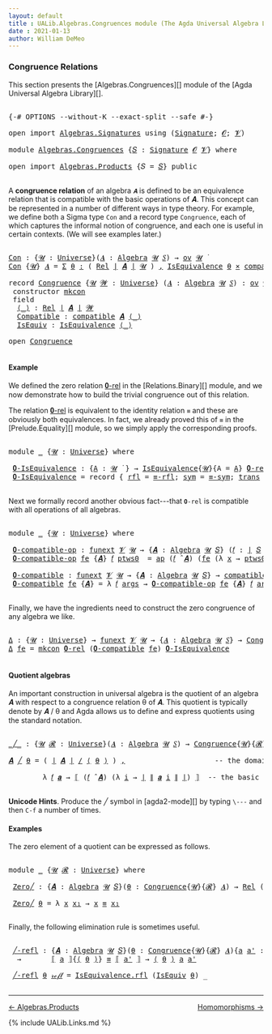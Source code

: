 ```yaml
---
layout: default
title : UALib.Algebras.Congruences module (The Agda Universal Algebra Library)
date : 2021-01-13
author: William DeMeo
---
```


### <a id="congruence-relations">Congruence Relations</a>

This section presents the [Algebras.Congruences][] module of the [Agda Universal Algebra Library][].

<pre class="Agda">

<a id="320" class="Symbol">{-#</a> <a id="324" class="Keyword">OPTIONS</a> <a id="332" class="Pragma">--without-K</a> <a id="344" class="Pragma">--exact-split</a> <a id="358" class="Pragma">--safe</a> <a id="365" class="Symbol">#-}</a>

<a id="370" class="Keyword">open</a> <a id="375" class="Keyword">import</a> <a id="382" href="Algebras.Signatures.html" class="Module">Algebras.Signatures</a> <a id="402" class="Keyword">using</a> <a id="408" class="Symbol">(</a><a id="409" href="Algebras.Signatures.html#1299" class="Function">Signature</a><a id="418" class="Symbol">;</a> <a id="420" href="Prelude.Preliminaries.html#5600" class="Generalizable">𝓞</a><a id="421" class="Symbol">;</a> <a id="423" href="Universes.html#262" class="Generalizable">𝓥</a><a id="424" class="Symbol">)</a>

<a id="427" class="Keyword">module</a> <a id="434" href="Algebras.Congruences.html" class="Module">Algebras.Congruences</a> <a id="455" class="Symbol">{</a><a id="456" href="Algebras.Congruences.html#456" class="Bound">𝑆</a> <a id="458" class="Symbol">:</a> <a id="460" href="Algebras.Signatures.html#1299" class="Function">Signature</a> <a id="470" href="Prelude.Preliminaries.html#5600" class="Generalizable">𝓞</a> <a id="472" href="Universes.html#262" class="Generalizable">𝓥</a><a id="473" class="Symbol">}</a> <a id="475" class="Keyword">where</a>

<a id="482" class="Keyword">open</a> <a id="487" class="Keyword">import</a> <a id="494" href="Algebras.Products.html" class="Module">Algebras.Products</a> <a id="512" class="Symbol">{</a><a id="513" class="Argument">𝑆</a> <a id="515" class="Symbol">=</a> <a id="517" href="Algebras.Congruences.html#456" class="Bound">𝑆</a><a id="518" class="Symbol">}</a> <a id="520" class="Keyword">public</a>

</pre>

A **congruence relation** of an algebra `𝑨` is defined to be an equivalence relation that is compatible with the basic operations of 𝑨.  This concept can be represented in a number of different ways in type theory.  For example, we define both a Sigma type `Con` and a record type `Congruence`, each of which captures the informal notion of congruence, and each one is useful in certain contexts. (We will see examples later.)

<pre class="Agda">

<a id="Con"></a><a id="982" href="Algebras.Congruences.html#982" class="Function">Con</a> <a id="986" class="Symbol">:</a> <a id="988" class="Symbol">{</a><a id="989" href="Algebras.Congruences.html#989" class="Bound">𝓤</a> <a id="991" class="Symbol">:</a> <a id="993" href="Agda.Primitive.html#423" class="Function">Universe</a><a id="1001" class="Symbol">}(</a><a id="1003" href="Algebras.Congruences.html#1003" class="Bound">𝑨</a> <a id="1005" class="Symbol">:</a> <a id="1007" href="Algebras.Algebras.html#694" class="Function">Algebra</a> <a id="1015" href="Algebras.Congruences.html#989" class="Bound">𝓤</a> <a id="1017" href="Algebras.Congruences.html#456" class="Bound">𝑆</a><a id="1018" class="Symbol">)</a> <a id="1020" class="Symbol">→</a> <a id="1022" href="Algebras.Products.html#1918" class="Function">ov</a> <a id="1025" href="Algebras.Congruences.html#989" class="Bound">𝓤</a> <a id="1027" href="Universes.html#403" class="Function Operator">̇</a>
<a id="1029" href="Algebras.Congruences.html#982" class="Function">Con</a> <a id="1033" class="Symbol">{</a><a id="1034" href="Algebras.Congruences.html#1034" class="Bound">𝓤</a><a id="1035" class="Symbol">}</a> <a id="1037" href="Algebras.Congruences.html#1037" class="Bound">𝑨</a> <a id="1039" class="Symbol">=</a> <a id="1041" href="MGS-MLTT.html#3074" class="Function">Σ</a> <a id="1043" href="Algebras.Congruences.html#1043" class="Bound">θ</a> <a id="1045" href="MGS-MLTT.html#3074" class="Function">꞉</a> <a id="1047" class="Symbol">(</a> <a id="1049" href="Relations.Discrete.html#7033" class="Function">Rel</a> <a id="1053" href="Prelude.Preliminaries.html#13543" class="Function Operator">∣</a> <a id="1055" href="Algebras.Congruences.html#1037" class="Bound">𝑨</a> <a id="1057" href="Prelude.Preliminaries.html#13543" class="Function Operator">∣</a> <a id="1059" href="Algebras.Congruences.html#1034" class="Bound">𝓤</a> <a id="1061" class="Symbol">)</a> <a id="1063" href="MGS-MLTT.html#3074" class="Function">,</a> <a id="1065" href="Relations.Quotients.html#1853" class="Record">IsEquivalence</a> <a id="1079" href="Algebras.Congruences.html#1043" class="Bound">θ</a> <a id="1081" href="MGS-MLTT.html#3515" class="Function Operator">×</a> <a id="1083" href="Algebras.Algebras.html#5904" class="Function">compatible</a> <a id="1094" href="Algebras.Congruences.html#1037" class="Bound">𝑨</a> <a id="1096" href="Algebras.Congruences.html#1043" class="Bound">θ</a>

<a id="1099" class="Keyword">record</a> <a id="Congruence"></a><a id="1106" href="Algebras.Congruences.html#1106" class="Record">Congruence</a> <a id="1117" class="Symbol">{</a><a id="1118" href="Algebras.Congruences.html#1118" class="Bound">𝓤</a> <a id="1120" href="Algebras.Congruences.html#1120" class="Bound">𝓦</a> <a id="1122" class="Symbol">:</a> <a id="1124" href="Agda.Primitive.html#423" class="Function">Universe</a><a id="1132" class="Symbol">}</a> <a id="1134" class="Symbol">(</a><a id="1135" href="Algebras.Congruences.html#1135" class="Bound">𝑨</a> <a id="1137" class="Symbol">:</a> <a id="1139" href="Algebras.Algebras.html#694" class="Function">Algebra</a> <a id="1147" href="Algebras.Congruences.html#1118" class="Bound">𝓤</a> <a id="1149" href="Algebras.Congruences.html#456" class="Bound">𝑆</a><a id="1150" class="Symbol">)</a> <a id="1152" class="Symbol">:</a> <a id="1154" href="Algebras.Products.html#1918" class="Function">ov</a> <a id="1157" href="Algebras.Congruences.html#1120" class="Bound">𝓦</a> <a id="1159" href="Agda.Primitive.html#636" class="Function Operator">⊔</a> <a id="1161" href="Algebras.Congruences.html#1118" class="Bound">𝓤</a> <a id="1163" href="Universes.html#403" class="Function Operator">̇</a>  <a id="1166" class="Keyword">where</a>
 <a id="1173" class="Keyword">constructor</a> <a id="mkcon"></a><a id="1185" href="Algebras.Congruences.html#1185" class="InductiveConstructor">mkcon</a>
 <a id="1192" class="Keyword">field</a>
  <a id="Congruence.⟨_⟩"></a><a id="1200" href="Algebras.Congruences.html#1200" class="Field Operator">⟨_⟩</a> <a id="1204" class="Symbol">:</a> <a id="1206" href="Relations.Discrete.html#7033" class="Function">Rel</a> <a id="1210" href="Prelude.Preliminaries.html#13543" class="Function Operator">∣</a> <a id="1212" href="Algebras.Congruences.html#1135" class="Bound">𝑨</a> <a id="1214" href="Prelude.Preliminaries.html#13543" class="Function Operator">∣</a> <a id="1216" href="Algebras.Congruences.html#1120" class="Bound">𝓦</a>
  <a id="Congruence.Compatible"></a><a id="1220" href="Algebras.Congruences.html#1220" class="Field">Compatible</a> <a id="1231" class="Symbol">:</a> <a id="1233" href="Algebras.Algebras.html#5904" class="Function">compatible</a> <a id="1244" href="Algebras.Congruences.html#1135" class="Bound">𝑨</a> <a id="1246" href="Algebras.Congruences.html#1200" class="Field Operator">⟨_⟩</a>
  <a id="Congruence.IsEquiv"></a><a id="1252" href="Algebras.Congruences.html#1252" class="Field">IsEquiv</a> <a id="1260" class="Symbol">:</a> <a id="1262" href="Relations.Quotients.html#1853" class="Record">IsEquivalence</a> <a id="1276" href="Algebras.Congruences.html#1200" class="Field Operator">⟨_⟩</a>

<a id="1281" class="Keyword">open</a> <a id="1286" href="Algebras.Congruences.html#1106" class="Module">Congruence</a>

</pre>



#### <a id="example">Example</a>

We defined the zero relation <a href="https://ualib.gitlab.io/Relations.Binary.html#1993">𝟎-rel</a> in the [Relations.Binary][] module, and we now demonstrate how to build the trivial congruence out of this relation.

The relation <a href="https://ualib.gitlab.io/Relations.Binary.html#1993">𝟎-rel</a> is equivalent to the identity relation `≡` and these are obviously both equivalences. In fact, we already proved this of `≡` in the [Prelude.Equality][] module, so we simply apply the corresponding proofs.

<pre class="Agda">

<a id="1869" class="Keyword">module</a> <a id="1876" href="Algebras.Congruences.html#1876" class="Module">_</a> <a id="1878" class="Symbol">{</a><a id="1879" href="Algebras.Congruences.html#1879" class="Bound">𝓤</a> <a id="1881" class="Symbol">:</a> <a id="1883" href="Agda.Primitive.html#423" class="Function">Universe</a><a id="1891" class="Symbol">}</a> <a id="1893" class="Keyword">where</a>

 <a id="1901" href="Algebras.Congruences.html#1901" class="Function">𝟎-IsEquivalence</a> <a id="1917" class="Symbol">:</a> <a id="1919" class="Symbol">{</a><a id="1920" href="Algebras.Congruences.html#1920" class="Bound">A</a> <a id="1922" class="Symbol">:</a> <a id="1924" href="Algebras.Congruences.html#1879" class="Bound">𝓤</a> <a id="1926" href="Universes.html#403" class="Function Operator">̇</a> <a id="1928" class="Symbol">}</a> <a id="1930" class="Symbol">→</a> <a id="1932" href="Relations.Quotients.html#1853" class="Record">IsEquivalence</a><a id="1945" class="Symbol">{</a><a id="1946" href="Algebras.Congruences.html#1879" class="Bound">𝓤</a><a id="1947" class="Symbol">}{</a><a id="1949" class="Argument">A</a> <a id="1951" class="Symbol">=</a> <a id="1953" href="Algebras.Congruences.html#1920" class="Bound">A</a><a id="1954" class="Symbol">}</a> <a id="1956" href="Relations.Discrete.html#7562" class="Function">𝟎-rel</a>
 <a id="1963" href="Algebras.Congruences.html#1901" class="Function">𝟎-IsEquivalence</a> <a id="1979" class="Symbol">=</a> <a id="1981" class="Keyword">record</a> <a id="1988" class="Symbol">{</a> <a id="1990" href="Relations.Quotients.html#1921" class="Field">rfl</a> <a id="1994" class="Symbol">=</a> <a id="1996" href="Prelude.Equality.html#1922" class="Function">≡-rfl</a><a id="2001" class="Symbol">;</a> <a id="2003" href="Relations.Quotients.html#1946" class="Field">sym</a> <a id="2007" class="Symbol">=</a> <a id="2009" href="Prelude.Equality.html#1964" class="Function">≡-sym</a><a id="2014" class="Symbol">;</a> <a id="2016" href="Relations.Quotients.html#1971" class="Field">trans</a> <a id="2022" class="Symbol">=</a> <a id="2024" href="Prelude.Equality.html#2023" class="Function">≡-trans</a> <a id="2032" class="Symbol">}</a>

</pre>

Next we formally record another obvious fact---that `𝟎-rel` is compatible with all operations of all algebras.

<pre class="Agda">

<a id="2173" class="Keyword">module</a> <a id="2180" href="Algebras.Congruences.html#2180" class="Module">_</a> <a id="2182" class="Symbol">{</a><a id="2183" href="Algebras.Congruences.html#2183" class="Bound">𝓤</a> <a id="2185" class="Symbol">:</a> <a id="2187" href="Agda.Primitive.html#423" class="Function">Universe</a><a id="2195" class="Symbol">}</a> <a id="2197" class="Keyword">where</a>

 <a id="2205" href="Algebras.Congruences.html#2205" class="Function">𝟎-compatible-op</a> <a id="2221" class="Symbol">:</a> <a id="2223" href="MGS-FunExt-from-Univalence.html#393" class="Function">funext</a> <a id="2230" href="Algebras.Congruences.html#472" class="Bound">𝓥</a> <a id="2232" href="Algebras.Congruences.html#2183" class="Bound">𝓤</a> <a id="2234" class="Symbol">→</a> <a id="2236" class="Symbol">{</a><a id="2237" href="Algebras.Congruences.html#2237" class="Bound">𝑨</a> <a id="2239" class="Symbol">:</a> <a id="2241" href="Algebras.Algebras.html#694" class="Function">Algebra</a> <a id="2249" href="Algebras.Congruences.html#2183" class="Bound">𝓤</a> <a id="2251" href="Algebras.Congruences.html#456" class="Bound">𝑆</a><a id="2252" class="Symbol">}</a> <a id="2254" class="Symbol">(</a><a id="2255" href="Algebras.Congruences.html#2255" class="Bound">𝑓</a> <a id="2257" class="Symbol">:</a> <a id="2259" href="Prelude.Preliminaries.html#13543" class="Function Operator">∣</a> <a id="2261" href="Algebras.Congruences.html#456" class="Bound">𝑆</a> <a id="2263" href="Prelude.Preliminaries.html#13543" class="Function Operator">∣</a><a id="2264" class="Symbol">)</a> <a id="2266" class="Symbol">→</a> <a id="2268" href="Relations.Discrete.html#9374" class="Function">compatible-fun</a> <a id="2283" class="Symbol">(</a><a id="2284" href="Algebras.Congruences.html#2255" class="Bound">𝑓</a> <a id="2286" href="Algebras.Algebras.html#2997" class="Function Operator">̂</a> <a id="2288" href="Algebras.Congruences.html#2237" class="Bound">𝑨</a><a id="2289" class="Symbol">)</a> <a id="2291" href="Relations.Discrete.html#7562" class="Function">𝟎-rel</a>
 <a id="2298" href="Algebras.Congruences.html#2205" class="Function">𝟎-compatible-op</a> <a id="2314" href="Algebras.Congruences.html#2314" class="Bound">fe</a> <a id="2317" class="Symbol">{</a><a id="2318" href="Algebras.Congruences.html#2318" class="Bound">𝑨</a><a id="2319" class="Symbol">}</a> <a id="2321" href="Algebras.Congruences.html#2321" class="Bound">𝑓</a> <a id="2323" href="Algebras.Congruences.html#2323" class="Bound">ptws0</a>  <a id="2330" class="Symbol">=</a> <a id="2332" href="MGS-MLTT.html#6613" class="Function">ap</a> <a id="2335" class="Symbol">(</a><a id="2336" href="Algebras.Congruences.html#2321" class="Bound">𝑓</a> <a id="2338" href="Algebras.Algebras.html#2997" class="Function Operator">̂</a> <a id="2340" href="Algebras.Congruences.html#2318" class="Bound">𝑨</a><a id="2341" class="Symbol">)</a> <a id="2343" class="Symbol">(</a><a id="2344" href="Algebras.Congruences.html#2314" class="Bound">fe</a> <a id="2347" class="Symbol">(λ</a> <a id="2350" href="Algebras.Congruences.html#2350" class="Bound">x</a> <a id="2352" class="Symbol">→</a> <a id="2354" href="Algebras.Congruences.html#2323" class="Bound">ptws0</a> <a id="2360" href="Algebras.Congruences.html#2350" class="Bound">x</a><a id="2361" class="Symbol">))</a>

 <a id="2366" href="Algebras.Congruences.html#2366" class="Function">𝟎-compatible</a> <a id="2379" class="Symbol">:</a> <a id="2381" href="MGS-FunExt-from-Univalence.html#393" class="Function">funext</a> <a id="2388" href="Algebras.Congruences.html#472" class="Bound">𝓥</a> <a id="2390" href="Algebras.Congruences.html#2183" class="Bound">𝓤</a> <a id="2392" class="Symbol">→</a> <a id="2394" class="Symbol">{</a><a id="2395" href="Algebras.Congruences.html#2395" class="Bound">𝑨</a> <a id="2397" class="Symbol">:</a> <a id="2399" href="Algebras.Algebras.html#694" class="Function">Algebra</a> <a id="2407" href="Algebras.Congruences.html#2183" class="Bound">𝓤</a> <a id="2409" href="Algebras.Congruences.html#456" class="Bound">𝑆</a><a id="2410" class="Symbol">}</a> <a id="2412" class="Symbol">→</a> <a id="2414" href="Algebras.Algebras.html#5904" class="Function">compatible</a> <a id="2425" href="Algebras.Congruences.html#2395" class="Bound">𝑨</a> <a id="2427" href="Relations.Discrete.html#7562" class="Function">𝟎-rel</a>
 <a id="2434" href="Algebras.Congruences.html#2366" class="Function">𝟎-compatible</a> <a id="2447" href="Algebras.Congruences.html#2447" class="Bound">fe</a> <a id="2450" class="Symbol">{</a><a id="2451" href="Algebras.Congruences.html#2451" class="Bound">𝑨</a><a id="2452" class="Symbol">}</a> <a id="2454" class="Symbol">=</a> <a id="2456" class="Symbol">λ</a> <a id="2458" href="Algebras.Congruences.html#2458" class="Bound">𝑓</a> <a id="2460" href="Algebras.Congruences.html#2460" class="Bound">args</a> <a id="2465" class="Symbol">→</a> <a id="2467" href="Algebras.Congruences.html#2205" class="Function">𝟎-compatible-op</a> <a id="2483" href="Algebras.Congruences.html#2447" class="Bound">fe</a> <a id="2486" class="Symbol">{</a><a id="2487" href="Algebras.Congruences.html#2451" class="Bound">𝑨</a><a id="2488" class="Symbol">}</a> <a id="2490" href="Algebras.Congruences.html#2458" class="Bound">𝑓</a> <a id="2492" href="Algebras.Congruences.html#2460" class="Bound">args</a>

</pre>

Finally, we have the ingredients need to construct the zero congruence of any algebra we like.

<pre class="Agda">

<a id="Δ"></a><a id="2620" href="Algebras.Congruences.html#2620" class="Function">Δ</a> <a id="2622" class="Symbol">:</a> <a id="2624" class="Symbol">{</a><a id="2625" href="Algebras.Congruences.html#2625" class="Bound">𝓤</a> <a id="2627" class="Symbol">:</a> <a id="2629" href="Agda.Primitive.html#423" class="Function">Universe</a><a id="2637" class="Symbol">}</a> <a id="2639" class="Symbol">→</a> <a id="2641" href="MGS-FunExt-from-Univalence.html#393" class="Function">funext</a> <a id="2648" href="Algebras.Congruences.html#472" class="Bound">𝓥</a> <a id="2650" href="Algebras.Congruences.html#2625" class="Bound">𝓤</a> <a id="2652" class="Symbol">→</a> <a id="2654" class="Symbol">{</a><a id="2655" href="Algebras.Congruences.html#2655" class="Bound">𝑨</a> <a id="2657" class="Symbol">:</a> <a id="2659" href="Algebras.Algebras.html#694" class="Function">Algebra</a> <a id="2667" href="Algebras.Congruences.html#2625" class="Bound">𝓤</a> <a id="2669" href="Algebras.Congruences.html#456" class="Bound">𝑆</a><a id="2670" class="Symbol">}</a> <a id="2672" class="Symbol">→</a> <a id="2674" href="Algebras.Congruences.html#1106" class="Record">Congruence</a> <a id="2685" href="Algebras.Congruences.html#2655" class="Bound">𝑨</a>
<a id="2687" href="Algebras.Congruences.html#2620" class="Function">Δ</a> <a id="2689" href="Algebras.Congruences.html#2689" class="Bound">fe</a> <a id="2692" class="Symbol">=</a> <a id="2694" href="Algebras.Congruences.html#1185" class="InductiveConstructor">mkcon</a> <a id="2700" href="Relations.Discrete.html#7562" class="Function">𝟎-rel</a> <a id="2706" class="Symbol">(</a><a id="2707" href="Algebras.Congruences.html#2366" class="Function">𝟎-compatible</a> <a id="2720" href="Algebras.Congruences.html#2689" class="Bound">fe</a><a id="2722" class="Symbol">)</a> <a id="2724" href="Algebras.Congruences.html#1901" class="Function">𝟎-IsEquivalence</a>

</pre>




#### <a id="quotient-algebras">Quotient algebras</a>

An important construction in universal algebra is the quotient of an algebra 𝑨 with respect to a congruence relation θ of 𝑨.  This quotient is typically denote by 𝑨 / θ and Agda allows us to define and express quotients using the standard notation.

<pre class="Agda">

<a id="_╱_"></a><a id="3074" href="Algebras.Congruences.html#3074" class="Function Operator">_╱_</a> <a id="3078" class="Symbol">:</a> <a id="3080" class="Symbol">{</a><a id="3081" href="Algebras.Congruences.html#3081" class="Bound">𝓤</a> <a id="3083" href="Algebras.Congruences.html#3083" class="Bound">𝓡</a> <a id="3085" class="Symbol">:</a> <a id="3087" href="Agda.Primitive.html#423" class="Function">Universe</a><a id="3095" class="Symbol">}(</a><a id="3097" href="Algebras.Congruences.html#3097" class="Bound">𝑨</a> <a id="3099" class="Symbol">:</a> <a id="3101" href="Algebras.Algebras.html#694" class="Function">Algebra</a> <a id="3109" href="Algebras.Congruences.html#3081" class="Bound">𝓤</a> <a id="3111" href="Algebras.Congruences.html#456" class="Bound">𝑆</a><a id="3112" class="Symbol">)</a> <a id="3114" class="Symbol">→</a> <a id="3116" href="Algebras.Congruences.html#1106" class="Record">Congruence</a><a id="3126" class="Symbol">{</a><a id="3127" href="Algebras.Congruences.html#3081" class="Bound">𝓤</a><a id="3128" class="Symbol">}{</a><a id="3130" href="Algebras.Congruences.html#3083" class="Bound">𝓡</a><a id="3131" class="Symbol">}</a> <a id="3133" href="Algebras.Congruences.html#3097" class="Bound">𝑨</a> <a id="3135" class="Symbol">→</a> <a id="3137" href="Algebras.Algebras.html#694" class="Function">Algebra</a> <a id="3145" class="Symbol">(</a><a id="3146" href="Algebras.Congruences.html#3081" class="Bound">𝓤</a> <a id="3148" href="Agda.Primitive.html#636" class="Function Operator">⊔</a> <a id="3150" href="Algebras.Congruences.html#3083" class="Bound">𝓡</a> <a id="3152" href="Agda.Primitive.html#606" class="Function Operator">⁺</a><a id="3153" class="Symbol">)</a> <a id="3155" href="Algebras.Congruences.html#456" class="Bound">𝑆</a>

<a id="3158" href="Algebras.Congruences.html#3158" class="Bound">𝑨</a> <a id="3160" href="Algebras.Congruences.html#3074" class="Function Operator">╱</a> <a id="3162" href="Algebras.Congruences.html#3162" class="Bound">θ</a> <a id="3164" class="Symbol">=</a> <a id="3166" class="Symbol">(</a> <a id="3168" href="Prelude.Preliminaries.html#13543" class="Function Operator">∣</a> <a id="3170" href="Algebras.Congruences.html#3158" class="Bound">𝑨</a> <a id="3172" href="Prelude.Preliminaries.html#13543" class="Function Operator">∣</a> <a id="3174" href="Relations.Quotients.html#3574" class="Function Operator">/</a> <a id="3176" href="Algebras.Congruences.html#1200" class="Field Operator">⟨</a> <a id="3178" href="Algebras.Congruences.html#3162" class="Bound">θ</a> <a id="3180" href="Algebras.Congruences.html#1200" class="Field Operator">⟩</a> <a id="3182" class="Symbol">)</a> <a id="3184" href="Prelude.Preliminaries.html#14538" class="InductiveConstructor Operator">,</a>                     <a id="3206" class="Comment">-- the domain of the quotient algebra</a>

        <a id="3253" class="Symbol">λ</a> <a id="3255" href="Algebras.Congruences.html#3255" class="Bound">𝑓</a> <a id="3257" href="Algebras.Congruences.html#3257" class="Bound">𝒂</a> <a id="3259" class="Symbol">→</a> <a id="3261" href="Relations.Quotients.html#3788" class="Function Operator">⟦</a> <a id="3263" class="Symbol">(</a><a id="3264" href="Algebras.Congruences.html#3255" class="Bound">𝑓</a> <a id="3266" href="Algebras.Algebras.html#2997" class="Function Operator">̂</a> <a id="3268" href="Algebras.Congruences.html#3158" class="Bound">𝑨</a><a id="3269" class="Symbol">)</a> <a id="3271" class="Symbol">(λ</a> <a id="3274" href="Algebras.Congruences.html#3274" class="Bound">i</a> <a id="3276" class="Symbol">→</a> <a id="3278" href="Prelude.Preliminaries.html#13543" class="Function Operator">∣</a> <a id="3280" href="Prelude.Preliminaries.html#13621" class="Function Operator">∥</a> <a id="3282" href="Algebras.Congruences.html#3257" class="Bound">𝒂</a> <a id="3284" href="Algebras.Congruences.html#3274" class="Bound">i</a> <a id="3286" href="Prelude.Preliminaries.html#13621" class="Function Operator">∥</a> <a id="3288" href="Prelude.Preliminaries.html#13543" class="Function Operator">∣</a><a id="3289" class="Symbol">)</a> <a id="3291" href="Relations.Quotients.html#3788" class="Function Operator">⟧</a>  <a id="3294" class="Comment">-- the basic operations of the quotient algebra</a>

</pre>

**Unicode Hints**. Produce the ╱ symbol in [agda2-mode][] by typing `\---` and then `C-f` a number of times.

#### <a id="examples">Examples</a>

The zero element of a quotient can be expressed as follows.

<pre class="Agda">

<a id="3576" class="Keyword">module</a> <a id="3583" href="Algebras.Congruences.html#3583" class="Module">_</a> <a id="3585" class="Symbol">{</a><a id="3586" href="Algebras.Congruences.html#3586" class="Bound">𝓤</a> <a id="3588" href="Algebras.Congruences.html#3588" class="Bound">𝓡</a> <a id="3590" class="Symbol">:</a> <a id="3592" href="Agda.Primitive.html#423" class="Function">Universe</a><a id="3600" class="Symbol">}</a> <a id="3602" class="Keyword">where</a>

 <a id="3610" href="Algebras.Congruences.html#3610" class="Function">Zero╱</a> <a id="3616" class="Symbol">:</a> <a id="3618" class="Symbol">{</a><a id="3619" href="Algebras.Congruences.html#3619" class="Bound">𝑨</a> <a id="3621" class="Symbol">:</a> <a id="3623" href="Algebras.Algebras.html#694" class="Function">Algebra</a> <a id="3631" href="Algebras.Congruences.html#3586" class="Bound">𝓤</a> <a id="3633" href="Algebras.Congruences.html#456" class="Bound">𝑆</a><a id="3634" class="Symbol">}(</a><a id="3636" href="Algebras.Congruences.html#3636" class="Bound">θ</a> <a id="3638" class="Symbol">:</a> <a id="3640" href="Algebras.Congruences.html#1106" class="Record">Congruence</a><a id="3650" class="Symbol">{</a><a id="3651" href="Algebras.Congruences.html#3586" class="Bound">𝓤</a><a id="3652" class="Symbol">}{</a><a id="3654" href="Algebras.Congruences.html#3588" class="Bound">𝓡</a><a id="3655" class="Symbol">}</a> <a id="3657" href="Algebras.Congruences.html#3619" class="Bound">𝑨</a><a id="3658" class="Symbol">)</a> <a id="3660" class="Symbol">→</a> <a id="3662" href="Relations.Discrete.html#7033" class="Function">Rel</a> <a id="3666" class="Symbol">(</a><a id="3667" href="Prelude.Preliminaries.html#13543" class="Function Operator">∣</a> <a id="3669" href="Algebras.Congruences.html#3619" class="Bound">𝑨</a> <a id="3671" href="Prelude.Preliminaries.html#13543" class="Function Operator">∣</a> <a id="3673" href="Relations.Quotients.html#3574" class="Function Operator">/</a> <a id="3675" href="Algebras.Congruences.html#1200" class="Field Operator">⟨</a> <a id="3677" href="Algebras.Congruences.html#3636" class="Bound">θ</a> <a id="3679" href="Algebras.Congruences.html#1200" class="Field Operator">⟩</a><a id="3680" class="Symbol">)(</a><a id="3682" href="Algebras.Congruences.html#3586" class="Bound">𝓤</a> <a id="3684" href="Agda.Primitive.html#636" class="Function Operator">⊔</a> <a id="3686" href="Algebras.Congruences.html#3588" class="Bound">𝓡</a> <a id="3688" href="Agda.Primitive.html#606" class="Function Operator">⁺</a><a id="3689" class="Symbol">)</a>

 <a id="3693" href="Algebras.Congruences.html#3610" class="Function">Zero╱</a> <a id="3699" href="Algebras.Congruences.html#3699" class="Bound">θ</a> <a id="3701" class="Symbol">=</a> <a id="3703" class="Symbol">λ</a> <a id="3705" href="Algebras.Congruences.html#3705" class="Bound">x</a> <a id="3707" href="Algebras.Congruences.html#3707" class="Bound">x₁</a> <a id="3710" class="Symbol">→</a> <a id="3712" href="Algebras.Congruences.html#3705" class="Bound">x</a> <a id="3714" href="Prelude.Equality.html#1231" class="Datatype Operator">≡</a> <a id="3716" href="Algebras.Congruences.html#3707" class="Bound">x₁</a>

</pre>

Finally, the following elimination rule is sometimes useful.

<pre class="Agda">

 <a id="3809" href="Algebras.Congruences.html#3809" class="Function">╱-refl</a> <a id="3816" class="Symbol">:</a> <a id="3818" class="Symbol">{</a><a id="3819" href="Algebras.Congruences.html#3819" class="Bound">𝑨</a> <a id="3821" class="Symbol">:</a> <a id="3823" href="Algebras.Algebras.html#694" class="Function">Algebra</a> <a id="3831" href="Algebras.Congruences.html#3586" class="Bound">𝓤</a> <a id="3833" href="Algebras.Congruences.html#456" class="Bound">𝑆</a><a id="3834" class="Symbol">}(</a><a id="3836" href="Algebras.Congruences.html#3836" class="Bound">θ</a> <a id="3838" class="Symbol">:</a> <a id="3840" href="Algebras.Congruences.html#1106" class="Record">Congruence</a><a id="3850" class="Symbol">{</a><a id="3851" href="Algebras.Congruences.html#3586" class="Bound">𝓤</a><a id="3852" class="Symbol">}{</a><a id="3854" href="Algebras.Congruences.html#3588" class="Bound">𝓡</a><a id="3855" class="Symbol">}</a> <a id="3857" href="Algebras.Congruences.html#3819" class="Bound">𝑨</a><a id="3858" class="Symbol">){</a><a id="3860" href="Algebras.Congruences.html#3860" class="Bound">a</a> <a id="3862" href="Algebras.Congruences.html#3862" class="Bound">a&#39;</a> <a id="3865" class="Symbol">:</a> <a id="3867" href="Prelude.Preliminaries.html#13543" class="Function Operator">∣</a> <a id="3869" href="Algebras.Congruences.html#3819" class="Bound">𝑨</a> <a id="3871" href="Prelude.Preliminaries.html#13543" class="Function Operator">∣</a><a id="3872" class="Symbol">}</a>
  <a id="3876" class="Symbol">→</a>       <a id="3884" href="Relations.Quotients.html#3788" class="Function Operator">⟦</a> <a id="3886" href="Algebras.Congruences.html#3860" class="Bound">a</a> <a id="3888" href="Relations.Quotients.html#3788" class="Function Operator">⟧</a><a id="3889" class="Symbol">{</a><a id="3890" href="Algebras.Congruences.html#1200" class="Field Operator">⟨</a> <a id="3892" href="Algebras.Congruences.html#3836" class="Bound">θ</a> <a id="3894" href="Algebras.Congruences.html#1200" class="Field Operator">⟩</a><a id="3895" class="Symbol">}</a> <a id="3897" href="Prelude.Equality.html#1231" class="Datatype Operator">≡</a> <a id="3899" href="Relations.Quotients.html#3788" class="Function Operator">⟦</a> <a id="3901" href="Algebras.Congruences.html#3862" class="Bound">a&#39;</a> <a id="3904" href="Relations.Quotients.html#3788" class="Function Operator">⟧</a> <a id="3906" class="Symbol">→</a> <a id="3908" href="Algebras.Congruences.html#1200" class="Field Operator">⟨</a> <a id="3910" href="Algebras.Congruences.html#3836" class="Bound">θ</a> <a id="3912" href="Algebras.Congruences.html#1200" class="Field Operator">⟩</a> <a id="3914" href="Algebras.Congruences.html#3860" class="Bound">a</a> <a id="3916" href="Algebras.Congruences.html#3862" class="Bound">a&#39;</a>

 <a id="3921" href="Algebras.Congruences.html#3809" class="Function">╱-refl</a> <a id="3928" href="Algebras.Congruences.html#3928" class="Bound">θ</a> <a id="3930" href="Prelude.Equality.html#1245" class="InductiveConstructor">𝓇ℯ𝒻𝓁</a> <a id="3935" class="Symbol">=</a> <a id="3937" href="Relations.Quotients.html#1921" class="Field">IsEquivalence.rfl</a> <a id="3955" class="Symbol">(</a><a id="3956" href="Algebras.Congruences.html#1252" class="Field">IsEquiv</a> <a id="3964" href="Algebras.Congruences.html#3928" class="Bound">θ</a><a id="3965" class="Symbol">)</a> <a id="3967" class="Symbol">_</a>

</pre>

--------------------------------------

[← Algebras.Products](Algebras.Products.html)
<span style="float:right;">[Homomorphisms →](Homomorphisms.html)</span>

{% include UALib.Links.md %}
